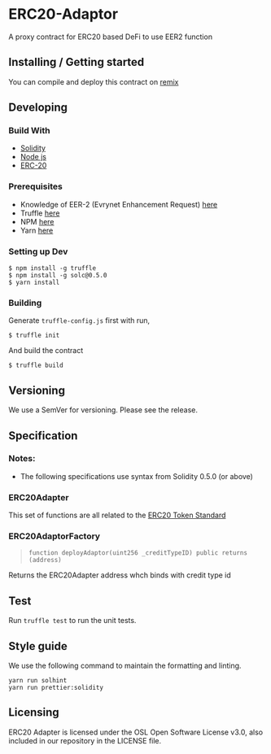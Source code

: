 # ERC20-Adaptor
A proxy contract for ERC20 based DeFi to use EER2 function
## Installing / Getting started
You can compile and deploy this contract on [remix](https://remix.ethereum.org/#optimize=false&evmVersion=null)
## Developing
### Build With
- [Solidity](https://solidity.readthedocs.io/en/v0.5.0/index.html#)
- [Node js](https://nodejs.org/en/docs/)
- [ERC-20](https://eips.ethereum.org/EIPS/eip-20)
### Prerequisites
- Knowledge of EER-2 (Evrynet Enhancement Request) [here](https://github.com/evrynetlabs/credit-contract)
- Truffle [here](https://www.trufflesuite.com/docs/truffle/getting-started/installation)
- NPM [here](https://www.npmjs.com/)
- Yarn [here](https://yarnpkg.com/)
### Setting up Dev
```
$ npm install -g truffle 
$ npm install -g solc@0.5.0 
$ yarn install
```
### Building
Generate `truffle-config.js` first with run,
```
$ truffle init
````

And build the contract
```
$ truffle build
```

## Versioning
We use a SemVer for versioning. Please see the release.

## Specification
### Notes:
- The following specifications use syntax from Solidity 0.5.0 (or above)

### ERC20Adapter
This set of functions are all related to the [ERC20 Token Standard](https://eips.ethereum.org/EIPS/eip-20)

### ERC20AdaptorFactory
> `function deployAdaptor(uint256 _creditTypeID) public returns (address)`


Returns the ERC20Adapter address whch binds with credit type id

## Test
Run `truffle test` to run the unit tests.

## Style guide
We use the following command to maintain the formatting and linting.
```
yarn run solhint
yarn run prettier:solidity
```

## Licensing
ERC20 Adapter is licensed under the OSL Open Software License v3.0, also included in our repository in the LICENSE file.